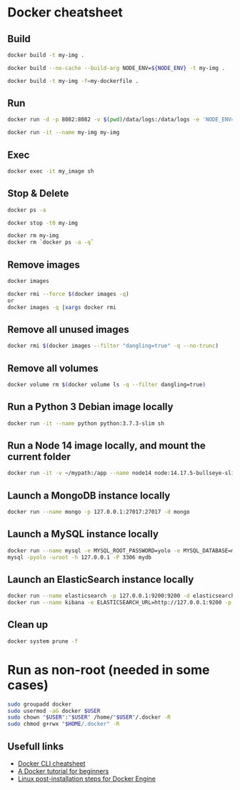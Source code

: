 # Docker cheatsheet

## Build
```bash
docker build -t my-img .

docker build --no-cache --build-arg NODE_ENV=${NODE_ENV} -t my-img .

docker build -t my-img -f=my-dockerfile .
```

## Run
```bash
docker run -d -p 8082:8082 -v $(pwd)/data/logs:/data/logs -e 'NODE_ENV=dev' --name my-img my-img

docker run -it --name my-img my-img
```

## Exec
```bash
docker exec -it my_image sh
```

## Stop & Delete
```bash
docker ps -a

docker stop -t0 my-img

docker rm my-img
docker rm `docker ps -a -q`
```

## Remove images
```bash
docker images

docker rmi --force $(docker images -q)
or
docker images -q |xargs docker rmi
```

## Remove all unused images
```bash
docker rmi $(docker images --filter "dangling=true" -q --no-trunc)
```

## Remove all volumes
```bash
docker volume rm $(docker volume ls -q --filter dangling=true)
```

## Run a Python 3 Debian image locally
```bash
docker run -it --name python python:3.7.3-slim sh
```

## Run a Node 14 image locally, and mount the current folder
```bash
docker run -it -v ~/mypath:/app --name node14 node:14.17.5-bullseye-slim sh
```

## Launch a MongoDB instance locally
```bash
docker run --name mongo -p 127.0.0.1:27017:27017 -d mongo
```

## Launch a MySQL instance locally
```bash
docker run --name mysql -e MYSQL_ROOT_PASSWORD=yolo -e MYSQL_DATABASE=mydb -p 127.0.0.1:3306:3306 -d mysql:5.6.39
mysql -pyolo -uroot -h 127.0.0.1 -P 3306 mydb
```

## Launch an ElasticSearch instance locally
```bash
docker run --name elasticsearch -p 127.0.0.1:9200:9200 -d elasticsearch
docker run --name kibana -e ELASTICSEARCH_URL=http://127.0.0.1:9200 -p 5601:5601 -d kibana:latest
```

## Clean up
```bash
docker system prune -f
```

# Run as non-root (needed in some cases)
```bash
sudo groupadd docker
sudo usermod -aG docker $USER
sudo chown "$USER":"$USER" /home/"$USER"/.docker -R
sudo chmod g+rwx "$HOME/.docker" -R
```

## Usefull links
* [Docker CLI cheatsheet](https://devhints.io/docker)
* [A Docker tutorial for beginners](https://docker-curriculum.com/)
* [Linux post-installation steps for Docker Engine](https://docs.docker.com/engine/install/linux-postinstall/)
